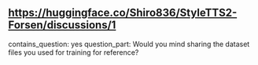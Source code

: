 ## https://huggingface.co/Shiro836/StyleTTS2-Forsen/discussions/1

contains_question: yes
question_part: Would you mind sharing the dataset files you used for training for reference?